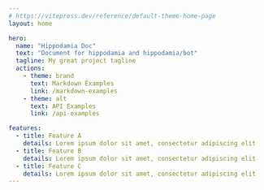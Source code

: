 ```yaml
---
# https://vitepress.dev/reference/default-theme-home-page
layout: home

hero:
  name: "Hippodamia Doc"
  text: "Document for hippodamia and hippodamia/bot"
  tagline: My great project tagline
  actions:
    - theme: brand
      text: Markdown Examples
      link: /markdown-examples
    - theme: alt
      text: API Examples
      link: /api-examples

features:
  - title: Feature A
    details: Lorem ipsum dolor sit amet, consectetur adipiscing elit
  - title: Feature B
    details: Lorem ipsum dolor sit amet, consectetur adipiscing elit
  - title: Feature C
    details: Lorem ipsum dolor sit amet, consectetur adipiscing elit
---
```


